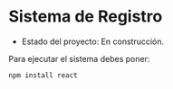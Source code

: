 <h1>Sistema de Registro</h1>

- Estado del proyecto: En construcción.

Para ejecutar el sistema debes poner:

``npm install react``
